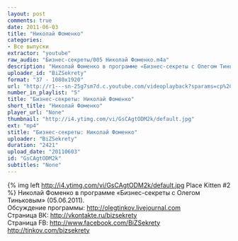```yaml
---
layout: post
comments: true
date: 2011-06-03
title: "Николай Фоменко"
categories:
- Все выпуски
extractor: "youtube"
raw_audio: "Бизнес-секреты/005 Николай Фоменко.m4a"
description: "Николай Фоменко в программе «Бизнес-секреты с Олегом Тиньковым» (05.06.2011).\nОбсуждение программы: http://olegtinkov.livejournal.com\nСтраница ВК: http://vkontakte.ru/bizsekrety\nСтраница FB: http://www.facebook.com/BiZSekrety\nhttp://tinkov.com/bizsekrety"
uploader_id: "BiZSekrety"
format: "37 - 1080x1920"
url: "http://r1---sn-25g7sm7d.c.youtube.com/videoplayback?sparams=cp%2Cid%2Cip%2Cipbits%2Citag%2Cratebypass%2Csource%2Cupn%2Cexpire&id=1ac08082d3833369&expire=1362866581&source=youtube&newshard=yes&mv=m&sver=3&ratebypass=yes&cp=U0hVR1hRVF9NS0NONV9QS1hGOm9qbTFsTExvUjhK&mt=1362841995&ip=92.255.182.31&upn=5ooT8XO9-qs&fexp=931303%2C904448%2C929221%2C916611%2C920704%2C912806%2C902000%2C919512%2C929901%2C913605%2C925006%2C906938%2C931202%2C931401%2C908529%2C930803%2C920201%2C930101%2C930603%2C906834&ms=au&itag=37&ipbits=8&key=yt1&signature=8F52FF05314F13EE2225425B53398EAEF49F4D1D.95CA2437F8BC83D79E8E36C3037A19BE327B40A4"
number_in_playlist: "5"
title: "Бизнес-секреты: Николай Фоменко"
short_title: "Николай Фоменко"
player_url: "None"
thumbnail: "http://i4.ytimg.com/vi/GsCAgtODM2k/default.jpg"
ext: "mp4"
stitle: "Бизнес-секреты: Николай Фоменко"
uploader: "BiZSekrety"
duration: "2421"
upload_date: "20110603"
id: "GsCAgtODM2k"
subtitles: "None"
---
```


{% img left http://i4.ytimg.com/vi/GsCAgtODM2k/default.jpg Place Kitten #2 %}
Николай Фоменко в программе «Бизнес-секреты с Олегом Тиньковым» (05.06.2011).  
Обсуждение программы: http://olegtinkov.livejournal.com  
Страница ВК: http://vkontakte.ru/bizsekrety  
Страница FB: http://www.facebook.com/BiZSekrety  
http://tinkov.com/bizsekrety
